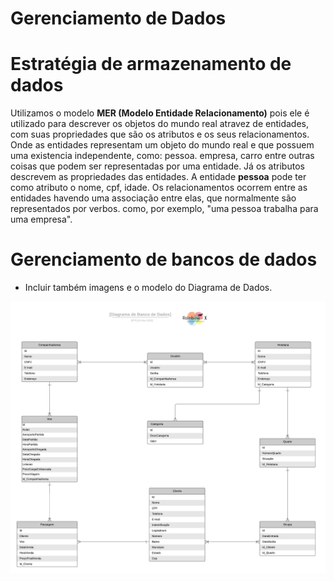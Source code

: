 # Gerenciamento de Dados

# Estratégia de armazenamento de dados


Utilizamos o modelo **MER (Modelo Entidade Relacionamento)** pois ele é utilizado para descrever os objetos do mundo real atravez de entidades, com suas propriedades que são os atributos e os seus relacionamentos. Onde as entidades representam um objeto do mundo real e que possuem uma existencia independente, como: pessoa. empresa, carro entre outras coisas que podem ser representadas por uma entidade. Já os atributos descrevem as propriedades das entidades. A entidade **pessoa** pode ter como atributo o nome, cpf, idade. Os relacionamentos ocorrem entre as entidades havendo uma associação entre elas, que normalmente são representados por verbos. como, por exemplo, "uma pessoa trabalha para uma empresa".  

# Gerenciamento de bancos de dados
- Incluir também imagens e  o modelo do Diagrama de Dados. 

![Banco_de_Dados](img/Diagrama_de_BD.png)
